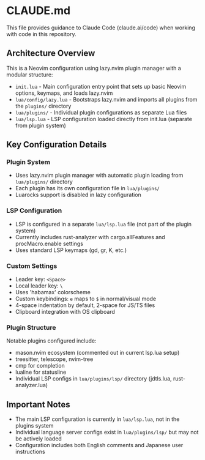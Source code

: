 # CLAUDE.md

This file provides guidance to Claude Code (claude.ai/code) when working with code in this repository.

## Architecture Overview

This is a Neovim configuration using lazy.nvim plugin manager with a modular structure:

- `init.lua` - Main configuration entry point that sets up basic Neovim options, keymaps, and loads lazy.nvim
- `lua/config/lazy.lua` - Bootstraps lazy.nvim and imports all plugins from the `plugins/` directory
- `lua/plugins/` - Individual plugin configurations as separate Lua files
- `lua/lsp.lua` - LSP configuration loaded directly from init.lua (separate from plugin system)

## Key Configuration Details

### Plugin System
- Uses lazy.nvim plugin manager with automatic plugin loading from `lua/plugins/` directory
- Each plugin has its own configuration file in `lua/plugins/`
- Luarocks support is disabled in lazy configuration

### LSP Configuration
- LSP is configured in a separate `lua/lsp.lua` file (not part of the plugin system)
- Currently includes rust-analyzer with cargo.allFeatures and procMacro.enable settings
- Uses standard LSP keymaps (gd, gr, K, etc.)

### Custom Settings
- Leader key: `<Space>`
- Local leader key: `\`
- Uses 'habamax' colorscheme
- Custom keybindings: `e` maps to `$` in normal/visual mode
- 4-space indentation by default, 2-space for JS/TS files
- Clipboard integration with OS clipboard

### Plugin Structure
Notable plugins configured include:
- mason.nvim ecosystem (commented out in current lsp.lua setup)
- treesitter, telescope, nvim-tree
- cmp for completion
- lualine for statusline
- Individual LSP configs in `lua/plugins/lsp/` directory (jdtls.lua, rust-analyzer.lua)

## Important Notes
- The main LSP configuration is currently in `lua/lsp.lua`, not in the plugins system
- Individual language server configs exist in `lua/plugins/lsp/` but may not be actively loaded
- Configuration includes both English comments and Japanese user instructions